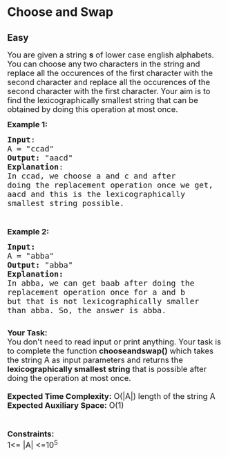 # Choose and Swap
## Easy 
<div class="problem-statement">
                <p></p><p><span style="font-size:18px">You are given a string <strong>s</strong> of lower case english alphabets. You can choose any two characters in the string and replace all the occurences of the first character with the second character and replace all the occurences of the second character with the first character. Your aim is to find the lexicographically smallest string that can be obtained by doing this operation at most once.</span></p>

<p><span style="font-size:18px"><strong>Example 1:</strong></span></p>

<pre><span style="font-size:18px"><strong>Input</strong>:
A = "ccad"
<strong>Output:</strong>&nbsp;"aacd"
<strong>Explanation</strong>:
In ccad, we choose a and c and after 
doing the replacement operation once we get, 
aacd and this is the lexicographically
smallest string possible. </span></pre>

<p>&nbsp;</p>

<p><span style="font-size:18px"><strong>Example 2:</strong></span></p>

<pre><span style="font-size:18px"><strong>Input:</strong>
A = "abba"
<strong>Output: </strong>"abba"
<strong>Explanation:
</strong>In abba, we can get baab after doing the 
replacement operation once for a and b 
but that is not lexicographically smaller 
than abba. So, the answer is abba. </span></pre>

<p><br>
<span style="font-size:18px"><strong>Your Task:&nbsp;&nbsp;</strong><br>
You don't need to read input or print anything. Your task is to complete the function&nbsp;<strong>chooseandswap()</strong>&nbsp;which takes the string A as input parameters and returns the <strong>lexicographically smallest string</strong> that is possible after doing the operation at most once.<br>
<br>
<strong>Expected Time Complexity:</strong> O(|A|) length of the string A<br>
<strong>Expected Auxiliary Space:</strong> O(1)</span></p>

<p>&nbsp;</p>

<p><span style="font-size:18px"><strong>Constraints:</strong><br>
1&lt;= |A| &lt;=10<sup>5</sup></span></p>

<p>&nbsp;</p>
 <p></p>
            </div>